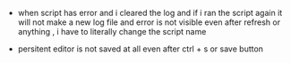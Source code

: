 + when script has error and i cleared the log and if i ran the script again it will not make a new log file and error is not visible even after refresh or anything , i have to literally change the script name

+ persitent editor is not saved at all even after ctrl + s or save button